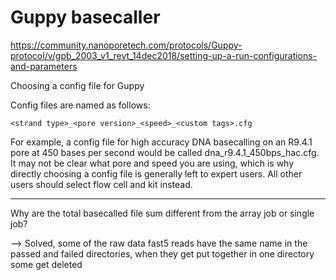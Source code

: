 # Guppy basecaller

https://community.nanoporetech.com/protocols/Guppy-protocol/v/gpb_2003_v1_revt_14dec2018/setting-up-a-run-configurations-and-parameters

Choosing a config file for Guppy

Config files are named as follows:

	<strand type>_<pore version>_<speed>_<custom tags>.cfg

For example, a config file for high accuracy DNA basecalling on an R9.4.1 pore at 450 bases per second would be called dna_r9.4.1_450bps_hac.cfg. It may not be clear what pore and speed you are using, which is why directly choosing a config file is generally left to expert users. All other users should select flow cell and kit instead.

___
Why are the total basecalled file sum different from the array job or single job?

--> Solved, some of the raw data fast5 reads have the same name in the passed and failed directories, when they get put together in one directory some get deleted